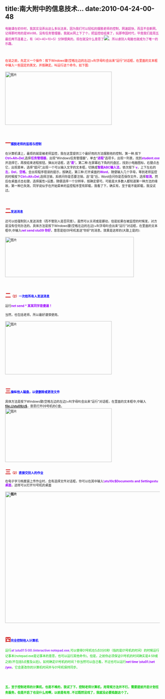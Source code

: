 title:南大附中的信息技术...
date:2010-04-24-00-48
---
<div id="blogDetailDiv" style="font-size:14px;">&#13;
                                                &#13;
                                                <p style="TEXT-ALIGN: left" align="left"><span class="Apple-style-span" style="FONT-SIZE: x-small"><font class="Apple-style-span" color="#cc0099">电脑课在初中时，我其实没弄出这么多玩法来，因为我们可以轻松的摆脱老师的控制，网速超快，而且不会断网。记得那时用的是Win98，没有任务管理器，我就从网上下了个，把监控给结束了，玩那帝国时代，毕竟我们是周五最后两节连着上，有（40+40+10+5）分钟很爽的。现在就没什么意思了<img src="http://cnc.qzs.qq.com/qzone/em/e115.gif"/>。所以虐别人电脑也就成为了唯一的乐趣。</font></span></p>
<p style="TEXT-ALIGN: left" align="left"><span class="Apple-style-span" style="FONT-SIZE: x-small"><font class="Apple-style-span" color="#ff0099"><br/></font></span></p>
<p style="TEXT-ALIGN: left" align="left"><span class="Apple-style-span" style="FONT-SIZE: x-small"><font class="Apple-style-span" color="#ff0000">在说之前，先定义一个操作：按下Windows键(空格左边的左边)+R(字母R)会出来“运行”对话框，在里面的文本框中输入一些固定的英文，并按确定。叫运行这个命令。如下图:</font></span></p>
<p style="TEXT-ALIGN: left" align="left"><span class="Apple-style-span" style="FONT-SIZE: x-small"><a href="http://b41.photo.store.qq.com/http_imgload.cgi?/rurl4_b=9884274a0a7a5b169e5df7115d05fe4f99432ce09da46963797ae3cb913786165441cca461c1212ce240ca8b4ffceb60be9388e825a74fa5d9d00860818d8d7a59d41dc8067d72fb971f3fd0c7472d0e5293dd0f&amp;a=41&amp;b=41" appendurl="1" target="_blank"><img alt="图片" appendurl="1" height="173" src="http://b41.photo.store.qq.com/http_imgload.cgi?/rurl4_b=9884274a0a7a5b169e5df7115d05fe4f99432ce09da46963797ae3cb913786165441cca461c1212ce240ca8b4ffceb60be9388e825a74fa5d9d00860818d8d7a59d41dc8067d72fb971f3fd0c7472d0e5293dd0f&amp;a=41&amp;b=41" width="347"/></a></span></p>
<p><span class="Apple-style-span" style="FONT-SIZE: x-small"/></p>
<p><span class="Apple-style-span" style="FONT-SIZE: x-small"/></p>
<p><span class="Apple-style-span" style="FONT-SIZE: x-small"></span></p>
<p style="TEXT-ALIGN: left" align="left"><br/></p>
<p style="TEXT-ALIGN: left" align="left"><span class="Apple-style-span" style="FONT-SIZE: x-small"><font class="Apple-style-span" color="#0000ff"><b><font class="Apple-style-span" color="#cc0000"><span class="Apple-style-span" style="FONT-SIZE: large">一</span></font><font class="Apple-style-span" color="#00cc00"></font>摆脱老师的监视与控制</b></font><br/></span></p>
<p style="TEXT-ALIGN: left" align="left"><span class="Apple-style-span" style="FONT-SIZE: x-small">在计算机课上，最烦的就是被老师监控，</span><span class="Apple-style-span" style="FONT-SIZE: x-small">我在这里提供三个最好用的方法摆脱他的控制。第一种.按下<b><font class="Apple-style-span" color="#9900ff">Ctrl+Alt+Del</font></b>,选择<font class="Apple-style-span" color="#9900ff"><b>任务管理器</b></font>，出现“Windows任务管理器”，单击“<font class="Apple-style-span" color="#9900ff"><b>进程</b></font>”选项卡，出现一列表，找到<b><font class="Apple-style-span" color="#9900ff">student.exe</font></b>并选择它，再按结束进程按钮。弹出对话框，选”<font class="Apple-style-span" color="#9900ff"><b>是</b></font>“。第二种.在屏幕右下角的托盘区，找到小电脑图标，右键点击它，出现菜单，选择“提问”,出现一个可以输入文字的文本框，切换成<font class="Apple-style-span" color="#9900ff"><b>智能ABC输入法</b></font>，依次按下 <font class="Apple-style-span" color="#9900ff"><b>v</b></font>，上下左右的<font class="Apple-style-span" color="#9900ff"><b>左</b></font>，<font class="Apple-style-span" color="#9900ff"><b>Del</b></font>，</span><span class="Apple-style-span" style="FONT-SIZE: x-small"><font class="Apple-style-span" color="#9900ff"><b>空格</b></font></span><span class="Apple-style-span" style="FONT-SIZE: x-small">。会出现程序错误的提示，按确定。第三种.打开桌面的<font class="Apple-style-span" color="#9900ff"><b>Word</b></font>，随便输入几个字母，等到老师监控的时候按下<font class="Apple-style-span" color="#9900ff"><b>Ctrl+Alt+Del</b></font>,选择注销，系统问你是否要注销，选“是”后，Word会问你是否保存文件，选择<font class="Apple-style-span" color="#9900ff"><b>取消</b></font>。然后在桌面点击右键，选择属性&gt;设置，随便选择一个分辨率，按确定便可。可能是大多数人都知道第一种方法的缘故，第一种已失效。同学说似乎在开始菜单的监控程序里有卸载，我看了下，确实有，至于能不能卸载，我没试过。</span></p>
<p><span class="Apple-style-span" style="FONT-SIZE: x-small"/></p>
<p><span class="Apple-style-span" style="FONT-SIZE: x-small"></span></p>
<p style="TEXT-ALIGN: left" align="left"></p>
<p style="TEXT-ALIGN: left" align="left"><br/></p><span class="Apple-style-span" style="FONT-SIZE: x-small">
<div style="TEXT-ALIGN: left"><b><font class="Apple-style-span" color="#cc0000"><span class="Apple-style-span" style="FONT-SIZE: large">二</span></font><font class="Apple-style-span" color="#00cc00"></font><font class="Apple-style-span" color="#0000ff">发送消息</font></b></div></span>
<p style="TEXT-ALIGN: left" align="left"><span class="Apple-style-span" style="FONT-SIZE: x-small">还可以给强制别人发送消息（而不管别人是否同意）。虽然可以关闭或是挪动，但是如果在被监控的时候发，对方是没有任何办法的。具体方法是按下Windows键(空格左边的左边)+R(字母R)会出来“运行”对话框，在里面的文本框中,中输入<font class="Apple-style-span" color="#9900ff"><b>net send stu09 你好</b></font>，意思是给09号机发送”你好“的消息。效果是这样的(大致上是的):</span></p>
<p style="TEXT-ALIGN: left" align="left"><span class="Apple-style-span" style="FONT-SIZE: x-small"><a href="http://b42.photo.store.qq.com/http_imgload.cgi?/rurl4_b=9884274a0a7a5b169e5df7115d05fe4f5eed8c3869c7237705483901755401245f97a7c18f431362dfe7a6c1face06bdb5927c0ee5d4cff96faa1f7ad5f91e87d4f201d2ad4771c2c2b3ce5f877435f6e4a5cdbf&amp;a=41&amp;b=42" appendurl="1" target="_blank"><img alt="图片" appendurl="1" height="131" src="http://b42.photo.store.qq.com/http_imgload.cgi?/rurl4_b=9884274a0a7a5b169e5df7115d05fe4f5eed8c3869c7237705483901755401245f97a7c18f431362dfe7a6c1face06bdb5927c0ee5d4cff96faa1f7ad5f91e87d4f201d2ad4771c2c2b3ce5f877435f6e4a5cdbf&amp;a=41&amp;b=42" width="419"/></a></span></p>
<p><span class="Apple-style-span" style="FONT-SIZE: x-small"/></p>
<p><span class="Apple-style-span" style="FONT-SIZE: x-small"/></p>
<p><span class="Apple-style-span" style="FONT-SIZE: x-small"></span></p>
<p style="TEXT-ALIGN: left" align="left"><br/></p>
<p style="TEXT-ALIGN: left" align="left"><span class="Apple-style-span" style="FONT-SIZE: x-small"><b><font class="Apple-style-span" color="#cc0000"><span class="Apple-style-span" style="FONT-SIZE: large">二</span>（2）</font><font class="Apple-style-span" color="#00cc00"></font><font class="Apple-style-span" color="#0000ff">一次给所有人发送消息</font></b></span></p>
<p style="TEXT-ALIGN: left" align="left"><span class="Apple-style-span" style="FONT-SIZE: x-small">运行<font class="Apple-style-span" color="#9900ff"><b>net send * 某某同学是傻逼！</b></font></span></p>
<p style="TEXT-ALIGN: left" align="left"><span class="Apple-style-span" style="FONT-SIZE: x-small">当然，也包括老师。所以最好谨慎使用。</span></p>
<p style="TEXT-ALIGN: left" align="left"><span class="Apple-style-span" style="FONT-SIZE: x-small"><span class="Apple-style-span" style="FONT-SIZE: x-small"><a href="http://b41.photo.store.qq.com/http_imgload.cgi?/rurl4_b=9884274a0a7a5b169e5df7115d05fe4f99432ce09da46963797ae3cb913786165441cca461c1212ce240ca8b4ffceb60be9388e825a74fa5d9d00860818d8d7a59d41dc8067d72fb971f3fd0c7472d0e5293dd0f&amp;a=41&amp;b=41" appendurl="1" target="_blank"><img alt="图片" appendurl="1" height="173" src="http://b41.photo.store.qq.com/http_imgload.cgi?/rurl4_b=9884274a0a7a5b169e5df7115d05fe4f99432ce09da46963797ae3cb913786165441cca461c1212ce240ca8b4ffceb60be9388e825a74fa5d9d00860818d8d7a59d41dc8067d72fb971f3fd0c7472d0e5293dd0f&amp;a=41&amp;b=41" width="347"/></a></span></span></p>
<p style="TEXT-ALIGN: left" align="left"><span class="Apple-style-span" style="FONT-SIZE: x-small"><span class="Apple-style-span" style="FONT-SIZE: x-small"/></span></p>
<p style="TEXT-ALIGN: left" align="left"><span class="Apple-style-span" style="FONT-SIZE: x-small"><span class="Apple-style-span" style="FONT-SIZE: x-small"/></span></p>
<p style="TEXT-ALIGN: left" align="left"><span class="Apple-style-span" style="FONT-SIZE: x-small"><span class="Apple-style-span" style="FONT-SIZE: x-small"/></span></p>
<p style="TEXT-ALIGN: left" align="left"><span class="Apple-style-span" style="FONT-SIZE: x-small"><br/></span></p>
<p style="TEXT-ALIGN: left" align="left"><span class="Apple-style-span" style="FONT-SIZE: x-small"><b><font class="Apple-style-span" color="#cc0000"><span class="Apple-style-span" style="FONT-SIZE: large">三</span></font><font class="Apple-style-span" color="#00cc00"></font><font class="Apple-style-span" color="#0000ff">操纵他人磁盘，以便删除或更改文件</font></b></span></p><span class="Apple-style-span" style="FONT-SIZE: x-small">
<div style="TEXT-ALIGN: left">具体方法是按下Windows键(空格左边的左边)+R(字母R)会出来“运行”对话框，在里面的文本框中,中输入<font class="Apple-style-span" color="#9900ff"><b><a href="http://cnc.qzs.qq.com/qzone/qzfl/editor/assets/blank.htm#" target="_blank">file://stu09/c$</a></b></font>，意思打开09号机的C盘。</div>
<div style="TEXT-ALIGN: left"><a href="http://b42.photo.store.qq.com/http_imgload.cgi?/rurl4_b=9884274a0a7a5b169e5df7115d05fe4f2acf39fb1c54002b38faabdb5514dbc06441ac848060906056885ca221171ac7796b81981e69b0cff16ad0d03b90069be2baa6991eb276a6c4c3fe953c824437e6bfafef&amp;a=41&amp;b=42" appendurl="1" target="_blank"><img alt="图片" appendurl="1" height="175" src="http://b42.photo.store.qq.com/http_imgload.cgi?/rurl4_b=9884274a0a7a5b169e5df7115d05fe4f2acf39fb1c54002b38faabdb5514dbc06441ac848060906056885ca221171ac7796b81981e69b0cff16ad0d03b90069be2baa6991eb276a6c4c3fe953c824437e6bfafef&amp;a=41&amp;b=42" width="347"/></a></div>
<div style="TEXT-ALIGN: left"></div>
<div style="TEXT-ALIGN: left"></div>
<div style="TEXT-ALIGN: left"></div>
<div style="TEXT-ALIGN: left"><br/></div></span>
<p style="TEXT-ALIGN: left" align="left"><span class="Apple-style-span" style="FONT-SIZE: x-small"><b><font class="Apple-style-span" style="LINE-HEIGHT: 1.3em" color="#cc0000"><span class="Apple-style-span" style="FONT-WEIGHT: normal; COLOR: rgb(0,0,0); LINE-HEIGHT: 28px"><b><font class="Apple-style-span" style="LINE-HEIGHT: 1.3em" color="#cc0000"><span class="Apple-style-span" style="FONT-SIZE: large">三</span></font></b></span>（2）</font><font class="Apple-style-span" style="LINE-HEIGHT: 1.3em" color="#00cc00"></font><font class="Apple-style-span" style="LINE-HEIGHT: 1.3em"><font class="Apple-style-span" color="#0000ff">直接交别人的作业</font></font></b></span></p>
<p style="TEXT-ALIGN: left" align="left"><span class="Apple-style-span" style="FONT-SIZE: x-small"><font class="Apple-style-span" style="LINE-HEIGHT: 1.3em">在电子学习档案袋上传作业时，会有选择文件对话框，你可以在其中输入<b><font class="Apple-style-span" color="#9900ff">\stu10c$Documents and Settingsstu桌面</font></b>，这样可以打开10号机的桌面</font></span></p>
<p style="TEXT-ALIGN: left" align="left"><span class="Apple-style-span" style="FONT-SIZE: x-small"><b><font class="Apple-style-span" style="LINE-HEIGHT: 1.3em" color="#00cc00"><a href="http://b42.photo.store.qq.com/http_imgload.cgi?/rurl4_b=9884274a0a7a5b169e5df7115d05fe4ff27a9315883b975ab3c81eabfe1149aad7e095a32f586ce152b755a28b692aeb6f6431dea396d2ea5277c98fce33e5574da27df6ccafb24b53a9b83dc2c3a263eb846de6&amp;a=42&amp;b=42" appendurl="1" target="_blank"><img alt="图片" appendurl="1" height="427" src="http://b42.photo.store.qq.com/http_imgload.cgi?/rurl4_b=9884274a0a7a5b169e5df7115d05fe4ff27a9315883b975ab3c81eabfe1149aad7e095a32f586ce152b755a28b692aeb6f6431dea396d2ea5277c98fce33e5574da27df6ccafb24b53a9b83dc2c3a263eb846de6&amp;a=42&amp;b=42" width="563"/></a><br/></font></b></span></p>
<p><span class="Apple-style-span" style="FONT-SIZE: x-small"><b><font class="Apple-style-span" style="LINE-HEIGHT: 1.3em" color="#00cc00"/></b></span></p>
<p><span class="Apple-style-span" style="FONT-SIZE: x-small"><b><font class="Apple-style-span" style="LINE-HEIGHT: 1.3em" color="#00cc00"/></b></span></p>
<p><span class="Apple-style-span" style="FONT-SIZE: x-small"><b><font class="Apple-style-span" style="LINE-HEIGHT: 1.3em" color="#00cc00"></font></b></span></p><b><font class="Apple-style-span" style="LINE-HEIGHT: 1.3em" color="#00cc00">
<p style="TEXT-ALIGN: left" align="left"><br/></p></font></b>
<p style="TEXT-ALIGN: left" align="left"><span class="Apple-style-span" style="FONT-SIZE: x-small"><font class="Apple-style-span" color="#0000ff"><b><font class="Apple-style-span" color="#cc0000"><span class="Apple-style-span" style="FONT-SIZE: large">四</span></font>完全控制他人计算机</b></font></span></p>
<p style="TEXT-ALIGN: left" align="left"><span class="Apple-style-span" style="FONT-SIZE: x-small">运行<font class="Apple-style-span" color="#9933ff"><b>at \stu01 5:00 /interactive notepad.exe</b></font>,可以使得01号机在5点0分0秒（指的是01号机的时间）的时候运行记事本(notepad.exe是记事本的意思，也可以运行其他命令)。但是，之前你必须保证01号机的时间确实是4:59或之前(不包括5点整及以后)。如何确定01号机的时间？你当然可以自己看，不过也可以运行<b><font class="Apple-style-span" color="#9900ff">net time \stu01 /set /yes</font></b>，它会更改你的计算机时间并与01号机保持同步。</span></p>
<p style="TEXT-ALIGN: left" align="left"><span class="Apple-style-span" style="FONT-SIZE: x-small"><br/></span></p>
<p style="TEXT-ALIGN: left" align="left"><span class="Apple-style-span" style="FONT-SIZE: x-small"><b><font class="Apple-style-span" color="#00cc00">五，至于控制老师的计算机，也是不难的，我试了下，控制老师计算机，用常规方法并不行，需要提前开启计划任务服务，但是开启了也没什么用啊，以前是有用..不过既然没戏了，我就没必要捣鼓这个了。</font></b></span></p>&#13;
                                                &#13;
                                            </div>&#13;
										